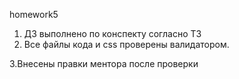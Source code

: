 homework5
1. ДЗ выполнено по конспекту согласно ТЗ
2. Все файлы кода и css проверены валидатором.

3.Внесены правки ментора после проверки
